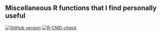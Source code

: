## Miscellaneous R functions that I find personally useful

<!-- badges: start -->
[![GitHub version](https://img.shields.io/static/v1?label=GitHub&message=2.20.1&color=blue&logo=github)](https://github.com/pbreheny/breheny)
[![R-CMD-check](https://github.com/pbreheny/breheny/workflows/R-CMD-check/badge.svg)](https://github.com/pbreheny/breheny/actions)
<!-- badges: end -->
